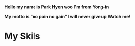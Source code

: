 <h4>Hello my name is Park Hyen woo 
I'm from Yong-in

My motto is "no pain no gain"
I will never give up Watch me!</h4>

<h1>My Skils</h1>
<!--
**pigm6080/pigm6080** is a ✨ _special_ ✨ repository because its `README.md` (this file) appears on your GitHub profile.

Here are some ideas to get you started:

- 🔭 I’m currently working on ...
- 🌱 I’m currently learning ...
- 👯 I’m looking to collaborate on ...
- 🤔 I’m looking for help with ...
- 💬 Ask me about ...
- 📫 How to reach me: ...
- 😄 Pronouns: ...
- ⚡ Fun fact: ...
-->
